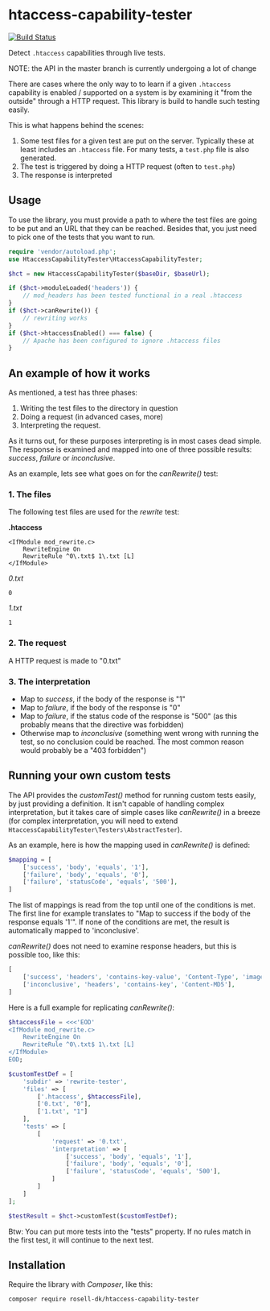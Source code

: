 # htaccess-capability-tester

[![Build Status](https://travis-ci.org/rosell-dk/htaccess-capability-tester.png?branch=master)](https://travis-ci.org/rosell-dk/htaccess-capability-tester)

Detect `.htaccess` capabilities through live tests.

NOTE: the API in the master branch is currently undergoing a lot of change

There are cases where the only way to to learn if a given `.htaccess` capability is enabled / supported on a system is by examining it "from the outside" through a HTTP request. This library is build to handle such testing easily.

This is what happens behind the scenes:
1. Some test files for a given test are put on the server. Typically these at least includes an `.htaccess` file. For many tests, a `test.php` file is also generated.
2. The test is triggered by doing a HTTP request (often to `test.php`)
3. The response is interpreted

## Usage

To use the library, you must provide a path to where the test files are going to be put and an URL that they can be reached. Besides that, you just need to pick one of the tests that you want to run.

```php
require 'vendor/autoload.php';
use HtaccessCapabilityTester\HtaccessCapabilityTester;

$hct = new HtaccessCapabilityTester($baseDir, $baseUrl);

if ($hct->moduleLoaded('headers')) {
    // mod_headers has been tested functional in a real .htaccess
}
if ($hct->canRewrite()) {
    // rewriting works
}
if ($hct->htaccessEnabled() === false) {
    // Apache has been configured to ignore .htaccess files
}

```

## An example of how it works

As mentioned, a test has three phases:
1. Writing the test files to the directory in question
2. Doing a request (in advanced cases, more)
3. Interpreting the request.

As it turns out, for these purposes interpreting is in most cases dead simple. The response is examined and mapped into one of three possible results: *success*, *failure* or *inconclusive*.

As an example, lets see what goes on for the *canRewrite()* test:

### 1. The files

The following test files are used for the *rewrite* test:

**.htaccess**
```text
<IfModule mod_rewrite.c>
    RewriteEngine On
    RewriteRule ^0\.txt$ 1\.txt [L]
</IfModule>
```

*0.txt*
```text
0
```

*1.txt*
```text
1
```

### 2. The request
A HTTP request is made to "0.txt"

### 3. The interpretation
- Map to *success*, if the body of the response is "1"
- Map to *failure*, if the body of the response is "0"
- Map to *failure*, if the status code of the response is "500" (as this probably means that the directive was forbidden)
- Otherwise map to *inconclusive* (something went wrong with running the test, so no conclusion could be reached. The most common reason would probably be a "403 forbidden")


## Running your own custom tests

The API provides the *customTest()* method for running custom tests easily, by just providing a definition. It isn't capable of handling complex interpretation, but it takes care of simple cases like *canRewrite()* in a breeze (for complex interpretation, you will need to extend `HtaccessCapabilityTester\Testers\AbstractTester`).

As an example, here is how the mapping used in *canRewrite()* is defined:

```php
$mapping = [
    ['success', 'body', 'equals', '1'],
    ['failure', 'body', 'equals', '0'],
    ['failure', 'statusCode', 'equals', '500'],
]
```

The list of mappings is read from the top until one of the conditions is met. The first line for example translates to "Map to success if the body of the response equals '1'". If none of the conditions are met, the result is automatically mapped to 'inconclusive'.

*canRewrite()* does not need to examine response headers, but this is possible too, like this:

```php
[
    ['success', 'headers', 'contains-key-value', 'Content-Type', 'image/gif'],
    ['inconclusive', 'headers', 'contains-key', 'Content-MD5'],
]
```

Here is a full example for replicating *canRewrite()*:

```php
$htaccessFile = <<<'EOD'
<IfModule mod_rewrite.c>
    RewriteEngine On
    RewriteRule ^0\.txt$ 1\.txt [L]
</IfModule>
EOD;

$customTestDef = [
    'subdir' => 'rewrite-tester',
    'files' => [
        ['.htaccess', $htaccessFile],
        ['0.txt', "0"],
        ['1.txt', "1"]
    ],
    'tests' => [
        [
            'request' => '0.txt',
            'interpretation' => [
                ['success', 'body', 'equals', '1'],
                ['failure', 'body', 'equals', '0'],
                ['failure', 'statusCode', 'equals', '500'],
            ]
        ]
    ]
];

$testResult = $hct->customTest($customTestDef);
```

Btw: You can put more tests into the "tests" property. If no rules match in the first test, it will continue to the next test.


## Installation
Require the library with *Composer*, like this:

```text
composer require rosell-dk/htaccess-capability-tester
```
